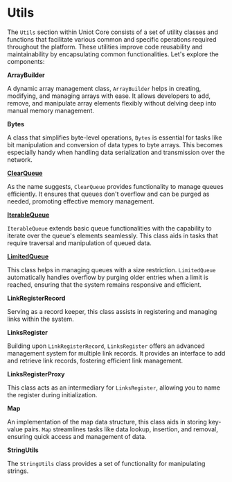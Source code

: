 # Utils

The `Utils` section within Uniot Core consists of a set of utility classes and functions that facilitate various common and specific operations required throughout the platform. These utilities improve code reusability and maintainability by encapsulating common functionalities. Let's explore the components:

**ArrayBuilder**

A dynamic array management class, `ArrayBuilder` helps in creating, modifying, and managing arrays with ease. It allows developers to add, remove, and manipulate array elements flexibly without delving deep into manual memory management.

**Bytes**

A class that simplifies byte-level operations, `Bytes` is essential for tasks like bit manipulation and conversion of data types to byte arrays. This becomes especially handy when handling data serialization and transmission over the network.

[**ClearQueue**](clearqueue.md)

As the name suggests, `ClearQueue` provides functionality to manage queues efficiently. It ensures that queues don't overflow and can be purged as needed, promoting effective memory management.

[**IterableQueue**](iterablequeue.md)

`IterableQueue` extends basic queue functionalities with the capability to iterate over the queue's elements seamlessly. This class aids in tasks that require traversal and manipulation of queued data.

[**LimitedQueue**](limitedqueue.md)

This class helps in managing queues with a size restriction. `LimitedQueue` automatically handles overflow by purging older entries when a limit is reached, ensuring that the system remains responsive and efficient.

**LinkRegisterRecord**

Serving as a record keeper, this class assists in registering and managing links within the system.

**LinksRegister**

Building upon `LinkRegisterRecord`, `LinksRegister` offers an advanced management system for multiple link records. It provides an interface to add and retrieve link records, fostering efficient link management.

**LinksRegisterProxy**

This class acts as an intermediary for `LinksRegister`, allowing you to name the register during initialization.

**Map**

An implementation of the map data structure, this class aids in storing key-value pairs. `Map` streamlines tasks like data lookup, insertion, and removal, ensuring quick access and management of data.

**StringUtils**

The `StringUtils` class provides a set of functionality for manipulating strings.
